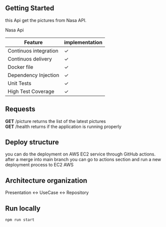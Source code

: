## Getting Started

this Api get the pictures from Nasa API.

Nasa Api 

| Feature               | implementation
|-----------------------|------------------------------
| Continuos integration | ✓
| Continuos delivery    | ✓
| Docker file           | ✓
| Dependency Injection  | ✓                            
| Unit Tests            | ✓
| High Test Coverage    | ✓                            

## Requests
<b>GET</b> /picture returns the list of the latest pictures
<br><b>GET</b> /health returns if the application is running properly

## Deploy structure

you can do the deployment on AWS EC2 service through GitHub actions. after a merge into main branch you can go to actions section and run a new deployment process to EC2 AWS

## Architecture organization

Presentation <-> UseCase <-> Repository

## Run locally

```bash
npm run start
```
